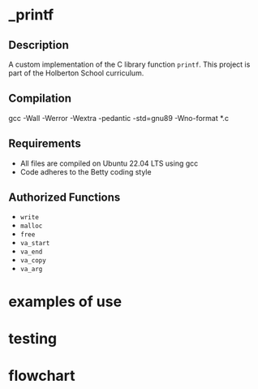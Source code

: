 # _printf

## Description
A custom implementation of the C library function `printf`. This project is part of the Holberton School curriculum.

## Compilation
gcc -Wall -Werror -Wextra -pedantic -std=gnu89 -Wno-format *.c

## Requirements
- All files are compiled on Ubuntu 22.04 LTS using gcc
- Code adheres to the Betty coding style

## Authorized Functions
- `write`
- `malloc`
- `free`
- `va_start`
- `va_end`
- `va_copy`
- `va_arg`

# examples of use

# testing

# flowchart
